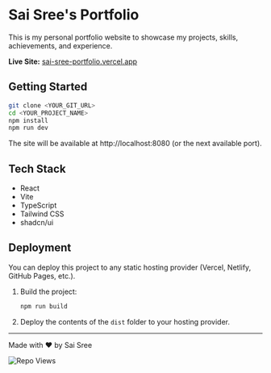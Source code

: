 


# Sai Sree's Portfolio

This is my personal portfolio website to showcase my projects, skills, achievements, and experience.

**Live Site:** [sai-sree-portfolio.vercel.app](https://sai-sree-portfolio.vercel.app/)


## Getting Started

```sh
git clone <YOUR_GIT_URL>
cd <YOUR_PROJECT_NAME>
npm install
npm run dev
```

The site will be available at http://localhost:8080 (or the next available port).


## Tech Stack

- React
- Vite
- TypeScript
- Tailwind CSS
- shadcn/ui


## Deployment

You can deploy this project to any static hosting provider (Vercel, Netlify, GitHub Pages, etc.).

1. Build the project:
	```sh
	npm run build
	```
2. Deploy the contents of the `dist` folder to your hosting provider.

---



Made with ❤️ by Sai Sree

![Repo Views](https://img.shields.io/badge/dynamic/json?color=brightgreen&label=Repo%20views&query=value&url=https://api.countapi.xyz/hit/saaiii06.sai-sree-portfolio.visits)

